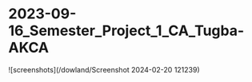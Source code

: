 # 2023-09-16_Semester_Project_1_CA_Tugba-AKCA


![screenshots](/dowland/Screenshot 2024-02-20 121239)
